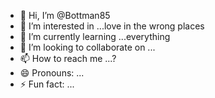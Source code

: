 - 👋 Hi, I’m @Bottman85
- 👀 I’m interested in ...love in the wrong places
- 🌱 I’m currently learning ...everything
- 💞️ I’m looking to collaborate on ...
- 📫 How to reach me ...?
- 😄 Pronouns: ...
- ⚡ Fun fact: ...
  
<!---
Bottman85/Bottman85 is a ✨ special ✨ repository because its `README.md` (this file) appears on your GitHub profile.
You can click the Preview link to take a look at your changes.
--->
